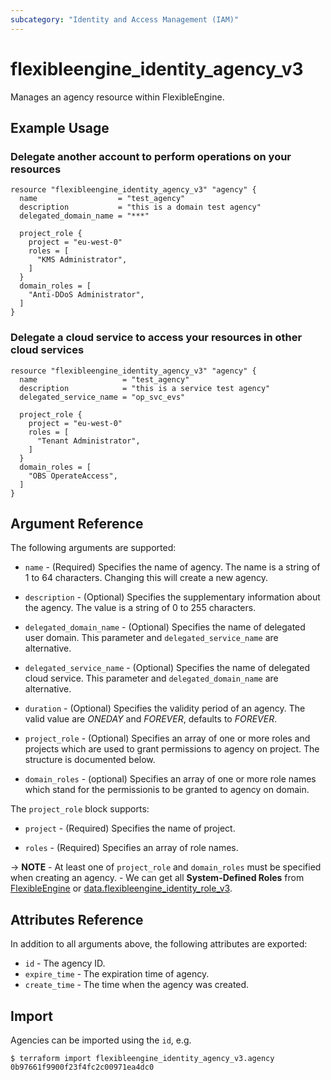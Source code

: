 ```yaml
---
subcategory: "Identity and Access Management (IAM)"
---
```


# flexibleengine\_identity\_agency\_v3

Manages an agency resource within FlexibleEngine.

## Example Usage

### Delegate another account to perform operations on your resources

```hcl
resource "flexibleengine_identity_agency_v3" "agency" {
  name                  = "test_agency"
  description           = "this is a domain test agency"
  delegated_domain_name = "***"

  project_role {
    project = "eu-west-0"
    roles = [
      "KMS Administrator",
    ]
  }
  domain_roles = [
    "Anti-DDoS Administrator",
  ]
}
```

### Delegate a cloud service to access your resources in other cloud services

```hcl
resource "flexibleengine_identity_agency_v3" "agency" {
  name                   = "test_agency"
  description            = "this is a service test agency"
  delegated_service_name = "op_svc_evs"

  project_role {
    project = "eu-west-0"
    roles = [
      "Tenant Administrator",
    ]
  }
  domain_roles = [
    "OBS OperateAccess",
  ]
}
```

## Argument Reference

The following arguments are supported:

* `name` - (Required) Specifies the name of agency. The name is a string of 1 to 64 characters.
    Changing this will create a new agency.

* `description` - (Optional) Specifies the supplementary information about the agency.
    The value is a string of 0 to 255 characters.

* `delegated_domain_name` - (Optional) Specifies the name of delegated user domain.
    This parameter and `delegated_service_name` are alternative.

* `delegated_service_name` - (Optional) Specifies the name of delegated cloud service.
    This parameter and `delegated_domain_name` are alternative.

* `duration` - (Optional) Specifies the validity period of an agency.
    The valid value are *ONEDAY* and *FOREVER*, defaults to *FOREVER*.

* `project_role` - (Optional) Specifies an array of one or more roles and projects which are used to grant
    permissions to agency on project. The structure is documented below.

* `domain_roles` - (optional) Specifies an array of one or more role names which stand for the permissionis to
    be granted to agency on domain.

The `project_role` block supports:

* `project` - (Required) Specifies the name of project.

* `roles` - (Required) Specifies an array of role names.

-> **NOTE**
    - At least one of `project_role` and `domain_roles` must be specified when creating an agency.
    - We can get all **System-Defined Roles** from
[FlexibleEngine](https://docs.prod-cloud-ocb.orange-business.com/permissions/index.html) or
[data.flexibleengine_identity_role_v3](https://registry.terraform.io/providers/FlexibleEngineCloud/flexibleengine/latest/docs/data-sources/identity_role_v3).

## Attributes Reference

In addition to all arguments above, the following attributes are exported:

* `id` - The agency ID.
* `expire_time` - The expiration time of agency.
* `create_time` - The time when the agency was created.

## Import

Agencies can be imported using the `id`, e.g.

```
$ terraform import flexibleengine_identity_agency_v3.agency 0b97661f9900f23f4fc2c00971ea4dc0
```
